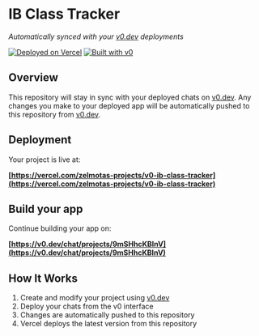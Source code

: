 # IB Class Tracker

*Automatically synced with your [v0.dev](https://v0.dev) deployments*

[![Deployed on Vercel](https://img.shields.io/badge/Deployed%20on-Vercel-black?style=for-the-badge&logo=vercel)](https://vercel.com/zelmotas-projects/v0-ib-class-tracker)
[![Built with v0](https://img.shields.io/badge/Built%20with-v0.dev-black?style=for-the-badge)](https://v0.dev/chat/projects/9mSHhcKBInV)

## Overview

This repository will stay in sync with your deployed chats on [v0.dev](https://v0.dev).
Any changes you make to your deployed app will be automatically pushed to this repository from [v0.dev](https://v0.dev).

## Deployment

Your project is live at:

**[https://vercel.com/zelmotas-projects/v0-ib-class-tracker](https://vercel.com/zelmotas-projects/v0-ib-class-tracker)**

## Build your app

Continue building your app on:

**[https://v0.dev/chat/projects/9mSHhcKBInV](https://v0.dev/chat/projects/9mSHhcKBInV)**

## How It Works

1. Create and modify your project using [v0.dev](https://v0.dev)
2. Deploy your chats from the v0 interface
3. Changes are automatically pushed to this repository
4. Vercel deploys the latest version from this repository